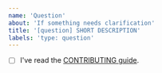 ```yaml
---
name: 'Question'
about: 'If something needs clarification'
title: '[question] SHORT DESCRIPTION'
labels: 'type: question'
---
```


<!-- What is your question? Please be as specific as possible! -->

- [ ] I've read the [CONTRIBUTING guide](https://github.com/conan-io/conan/blob/develop/.github/CONTRIBUTING.md).